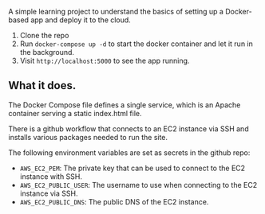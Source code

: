 A simple learning project to understand the basics of setting up a Docker-based
app and deploy it to the cloud.

1. Clone the repo
2. Run `docker-compose up -d` to start the docker container and let it run in the background.
3. Visit `http://localhost:5000` to see the app running.

## What it does.

The Docker Compose file defines a single service, which is an Apache container
serving a static index.html file.

There is a github workflow that connects to an EC2 instance via SSH and installs
various packages needed to run the site.

The following environment variables are set as secrets in the github repo:

- `AWS_EC2_PEM`: The private key that can be used to connect to the EC2 instance with SSH.
- `AWS_EC2_PUBLIC_USER`: The username to use when connecting to the EC2 instance via SSH.
- `AWS_EC2_PUBLIC_DNS`: The public DNS of the EC2 instance.
